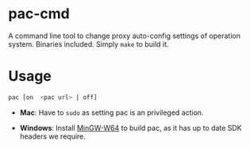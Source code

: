 # pac-cmd

A command line tool to change proxy auto-config settings of operation system. Binaries included. Simply `make` to build it.

# Usage

```sh
pac [on  <pac url> | off]
```

*  **Mac**: Have to `sudo` as setting pac is an privileged action.

*  **Windows**: Install [MinGW-W64](http://sourceforge.net/projects/mingw-w64) to build pac, as it has up to date SDK headers we require.
